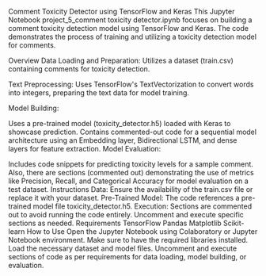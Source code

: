 Comment Toxicity Detector using TensorFlow and Keras
This Jupyter Notebook project_5_comment toxicity detector.ipynb focuses on building a comment toxicity detection model using TensorFlow and Keras. The code demonstrates the process of training and utilizing a toxicity detection model for comments.

Overview
Data Loading and Preparation: Utilizes a dataset (train.csv) containing comments for toxicity detection.

Text Preprocessing: Uses TensorFlow's TextVectorization to convert words into integers, preparing the text data for model training.

Model Building:

Uses a pre-trained model (toxicity_detector.h5) loaded with Keras to showcase prediction.
Contains commented-out code for a sequential model architecture using an Embedding layer, Bidirectional LSTM, and dense layers for feature extraction.
Model Evaluation:

Includes code snippets for predicting toxicity levels for a sample comment.
Also, there are sections (commented out) demonstrating the use of metrics like Precision, Recall, and Categorical Accuracy for model evaluation on a test dataset.
Instructions
Data: Ensure the availability of the train.csv file or replace it with your dataset.
Pre-Trained Model: The code references a pre-trained model file toxicity_detector.h5.
Execution: Sections are commented out to avoid running the code entirely. Uncomment and execute specific sections as needed.
Requirements
TensorFlow
Pandas
Matplotlib
Scikit-learn
How to Use
Open the Jupyter Notebook using Colaboratory or Jupyter Notebook environment.
Make sure to have the required libraries installed.
Load the necessary dataset and model files.
Uncomment and execute sections of code as per requirements for data loading, model building, or evaluation.
